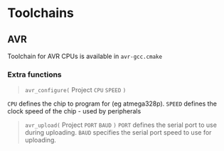 # Toolchains

## AVR
Toolchain for AVR CPUs is available in `avr-gcc.cmake`

###	Extra functions
>	`avr_configure(` Project `CPU` `SPEED` `)`

`CPU` defines the chip to program for (eg atmega328p).
`SPEED` defines the clock speed of the chip - used by peripherals

>	`avr_upload(` Project `PORT` `BAUD` `)`
`PORT` defines the serial port to use during uploading. `BAUD` specifies the serial port speed to use for uploading.
